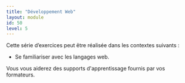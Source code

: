 ```yaml
---
title: "Développement Web"
layout: module
id: 50
level: 5
---
```


Cette série d’exercices peut être réalisée dans les contextes suivants :

- Se familiariser avec les langages web.

Vous vous aiderez des supports d'apprentissage fournis par vos formateurs.
